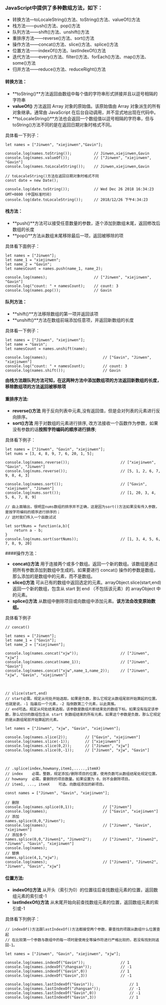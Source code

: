 ### JavaScript中提供了多种数组方法，如下：

- 转换方法—toLocaleString()方法、toString()方法、valueOf()方法
- 栈方法——push()方法、pop()方法
- 队列方法——shift()方法、unshift()方法
- 重排序方法——reverse()方法、sort()方法
- 操作方法——concat()方法、slice()方法、splice()方法
- 位置方法——indexOf()方法、lastIndexOf()方法
- 迭代方法——every()方法、filter()方法、forEach()方法、map()方法、some()方法
- 归并方法——reduce()方法、reduceRight()方法

#### 转换方法：

- **toString()**方法返回由数组中每个值的字符串形式拼接并且以逗号相隔的字符串
- **valueOf()** 方法返回 Array 对象的原始值。该原始值由 Array 对象派生的所有对象继承。通常由 JavaScript 在后台自动调用，并不显式地出现在代码中。
- **toLocaleString()**方法也会返回一个数组值以逗号相隔的字符串，但与toString()方法不同的是在返回日期对象时格式不同。

具体看一下列子：

    let names = ["Jinwen", "xiejinwen","Gavin"];

    console.log(names.toString());          // Jinwen,xiejinwen,Gavin
    console.log(names.valueOf());           // ["Jinwen", "xiejinwen", "Gavin"]
    console.log(names.toLocaleString());    // Jinwen,xiejinwen,Gavin

    // toLocaleString()方法在返回日期对象时格式不同
    const date = new Date();

    console.log(date.toString());           // Wed Dec 26 2018 16:34:23 GMT+0800 (中国标准时间)
    console.log(date.toLocaleString());     // 2018/12/26 下午4:34:23


#### 栈方法：

- **push()**方法可以接受任意数量的参数，逐个添加到数组末尾，返回修改后数组的长度
- **pop()**方法从数组末尾移除最后一项，返回被移除的项

具体看下面例子：

    let names = ["Jinwen"];
    let name_1 = "xiejinwen";
    let name_2 = "Gavin";
    let namesCount = names.push(name_1, name_2);
    
    console.log(names);                     // ["Jinwen", "xiejinwen", "Gavin"]
    console.log("count: " + namesCount);    // count: 3
    console.log(names.pop());               // Gavin    


#### 队列方法：

- **shift()**方法移除数组的第一项并返回该项
- **unshift()**方法在数组前端添加任意项，并返回新数组的长度

具体看一下例子：

	let names = ["Jinwen", "xiejinwen"];
	let name = "Gavin";
	let namesCount = names.unshift(name);
	
	console.log(names);                         // ["Gavin", "Jinwen", "xiejinwen"]
	console.log("count: " + namesCount);        // count: 3
	console.log(names.shift());                 // Gavin   


**由栈方法跟队列方法可知，在这两种方法中添加数组项的方法返回新数组的长度，移除数组项的方法返回被移除项**


#### 重排序方法:

- **reverse()方法** 用于反向列表中元素,没有返回值，但是会对列表的元素进行反向排序。
- **sort()方法** 用于对数组的元素进行排序, 改方法接收一个函数作为参数，如果没有参数的话**按照字符编码的顺序进行排序**;

具体看下例子：

    let names = ["Jinwen", "Gavin", "xiejinwen"];
    let nums = [3, 4, 8, 9, 7, 6, 20, 1, 5];

    console.log(names.reverse());                       // ["xiejinwen", "Gavin", "Jinwen"]
    console.log(nums.reverse());                        // [5, 1, 2, 6, 7, 9, 8, 4, 3]

    console.log(names.sort());                          // ["Gavin", "xiejinwen", "Jinwen"]
    console.log(nums.sort());                           // [1, 20, 3, 4, 5, 6, 7, 8, 9]

    // 由上面输出，很明显nums数组的排序并不正确，这是因为sort()方法如果没有传入参数，是按字符编码的顺序进行排序的；
    // 这时我们传入一个函数试试

    let sortNums = function(a,b){
        return a - b;
    }
    console.log(nums.sort(sortNums));                   // [1, 3, 4, 5, 6, 7, 8, 9, 20]


####操作方法：

- **concat()方法** 用于连接两个或多个数组。返回一个新的数组。该数组是通过把所有参数添加到数组中生成的。如果要进行 concat() 操作的参数是数组，那么添加的是数组中的元素，而不是数组。
- **slice()方法** 可从已有的数组中返回选定的元素。arrayObject.slice(start,end)返回一个新的数组，包含从 start 到 end （不包括该元素）的 arrayObject 中的元素。
- **splice()方法** 从数组中删除项目或向数组中添加元素。**该方法会改变原始数组。**

具体看下例子

	// concat()
	
	let names = ["Jinwen"];
	let name_1 = ["Gavin"];
	let name_2 = ["xiejinwen"];
	
	console.log(names.concat("xjw"));                   // ["Jinwen", "xjw"]
	console.log(names.concat(name_1));                  // ["Jinwen", "Gavin"]
	console.log(names.concat("xjw",name_1,name_2));     // ["Jinwen", "xjw", "Gavin", "xiejinwen"]

<br>

    // slice(start,end)
    // start必需。规定从何处开始选取。如果是负数，那么它规定从数组尾部开始算起的位置。也就是说，-1 指最后一个元素，-2 指倒数第二个元素，以此类推。
    // end可选。规定从何处结束选取。该参数是数组片断结束处的数组下标。如果没有指定该参数，那么切分的数组包含从 start 到数组结束的所有元素。如果这个参数是负数，那么它规定的是从数组尾部开始算起的元素。

    let names = ["Jinwen", "xjw", "Gavin", "xiejinwen"];

    console.log(names.slice(2));        // ["Gavin", "xiejinwen"]
    console.log(names.slice(-1));       // ["xiejinwen"]
    console.log(names.slice(0,2));      // ["Jinwen", "xjw"]
    console.log(names.slice(0,-1));     // ["Jinwen", "xjw", "Gavin"]
<br>

	// .splice(index,howmany,item1,.....,itemX)
    // index	必需。整数，规定添加/删除项目的位置，使用负数可从数组结尾处规定位置。
    // howmany	必需。要删除的项目数量。如果设置为 0，则不会删除项目。
    // item1, ..., itemX	可选。向数组添加的新项目。

    const names = ["Jinwen", "Gavin", "xiejinwen"];

    // 删除
    console.log(names.splice(0,1));             // ["Jinwen"]
    console.log(names);                         // ["Gavin", "xiejinwen"]
    // 添加
    names.splice(0,0,"Jinwen");
    console.log(names);                         // ["Jinwen", "Gavin", "xiejinwen"]
    // 添加多个
    names.splice(0,0,"Jinwen1", "Jinwen2");     // ["Jinwen1", "Jinwen2", "Jinwen", "Gavin", "xiejinwen"]
    console.log(names);
    // 替换
    names.splice(4,1,"xjw");
    console.log(names);                         // ["Jinwen1", "Jinwen2", "Jinwen", "Gavin", "xjw"]


#### 位置方法:

- **indexOf()方法** 从开头（索引为0）的位置往后查找数组元素的位置，返回数组元素的索引或-1
- **lastIndexOf()方法** 从末尾开始向前查找数组元素的位置，返回数组元素的索引或-1

具体看下列例子：
                          
    // indexOf()方法跟lastIndexOf()方法都接受两个参数，要查找的项跟从数组什么位置查起
    // 在比较第一个参数与数组中的每一项时是使用全等操作符进行严格比较的，若没有找到则返回-1。

    let names = ["Jinwen", "Gavin", "xiejinwen", "xjw"];

    console.log(names.indexOf("Gavin"));                // 1
    console.log(names.indexOf("zhangsan"));             // -1
    console.log(names.indexOf("Gavin",0))               // 1
    console.log(names.indexOf("Gavin",3))               // -1

    console.log(names.lastIndexOf("Gavin"));                // 1
    console.log(names.lastIndexOf("zhangsan"));             // -1
    console.log(names.lastIndexOf("Gavin",0))               // -1
    console.log(names.lastIndexOf("Gavin",3))               // 1


